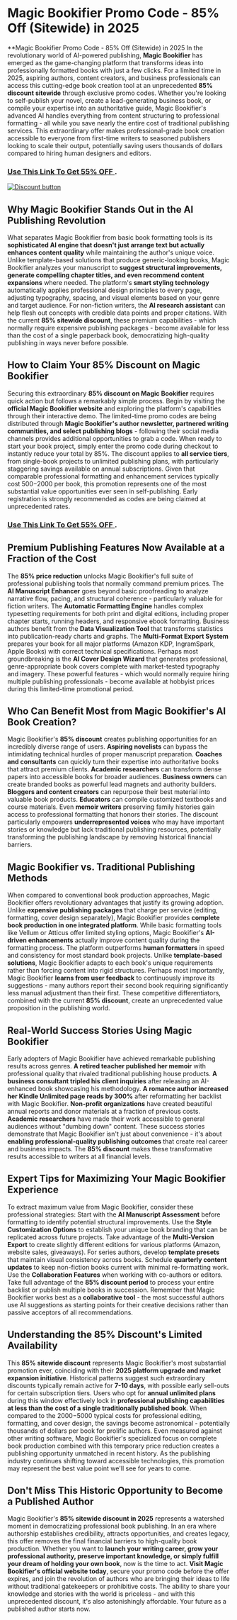 # Magic Bookifier Promo Code - 85% Off (Sitewide) in 2025
**Magic Bookifier Promo Code - 85% Off (Sitewide) in 2025
In the revolutionary world of AI-powered publishing, **Magic Bookifier** has emerged as the game-changing platform that transforms ideas into professionally formatted books with just a few clicks. For a limited time in 2025, aspiring authors, content creators, and business professionals can access this cutting-edge book creation tool at an unprecedented **85% discount sitewide** through exclusive promo codes. Whether you're looking to self-publish your novel, create a lead-generating business book, or compile your expertise into an authoritative guide, Magic Bookifier's advanced AI handles everything from content structuring to professional formatting - all while you save nearly the entire cost of traditional publishing services. This extraordinary offer makes professional-grade book creation accessible to everyone from first-time writers to seasoned publishers looking to scale their output, potentially saving users thousands of dollars compared to hiring human designers and editors.


### [Use This Link To Get 55% OFF ](https://offer.magicbookifier.ai/lifetime-deal/?via=abdul).


[![Discount button](https://github.com/user-attachments/assets/e5cb2122-5258-4331-bbff-048ba1ae5555)](https://offer.magicbookifier.ai/lifetime-deal/?via=abdul)

## **Why Magic Bookifier Stands Out in the AI Publishing Revolution**

What separates Magic Bookifier from basic book formatting tools is its **sophisticated AI engine that doesn't just arrange text but actually enhances content quality** while maintaining the author's unique voice. Unlike template-based solutions that produce generic-looking books, Magic Bookifier analyzes your manuscript to **suggest structural improvements, generate compelling chapter titles, and even recommend content expansions** where needed. The platform's **smart styling technology** automatically applies professional design principles to every page, adjusting typography, spacing, and visual elements based on your genre and target audience. For non-fiction writers, the **AI research assistant** can help flesh out concepts with credible data points and proper citations. With the current **85% sitewide discount**, these premium capabilities - which normally require expensive publishing packages - become available for less than the cost of a single paperback book, democratizing high-quality publishing in ways never before possible.

## **How to Claim Your 85% Discount on Magic Bookifier**

Securing this extraordinary **85% discount on Magic Bookifier** requires quick action but follows a remarkably simple process. Begin by visiting the **official Magic Bookifier website** and exploring the platform's capabilities through their interactive demo. The limited-time promo codes are being distributed through **Magic Bookifier's author newsletter, partnered writing communities, and select publishing blogs** - following their social media channels provides additional opportunities to grab a code. When ready to start your book project, simply enter the promo code during checkout to instantly reduce your total by 85%. The discount applies to **all service tiers**, from single-book projects to unlimited publishing plans, with particularly staggering savings available on annual subscriptions. Given that comparable professional formatting and enhancement services typically cost $500-$2000 per book, this promotion represents one of the most substantial value opportunities ever seen in self-publishing. Early registration is strongly recommended as codes are being claimed at unprecedented rates.
### [Use This Link To Get 55% OFF ](https://offer.magicbookifier.ai/lifetime-deal/?via=abdul).

## **Premium Publishing Features Now Available at a Fraction of the Cost**

The **85% price reduction** unlocks Magic Bookifier's full suite of professional publishing tools that normally command premium prices. The **AI Manuscript Enhancer** goes beyond basic proofreading to analyze narrative flow, pacing, and structural coherence - particularly valuable for fiction writers. The **Automatic Formatting Engine** handles complex typesetting requirements for both print and digital editions, including proper chapter starts, running headers, and responsive ebook formatting. Business authors benefit from the **Data Visualization Tool** that transforms statistics into publication-ready charts and graphs. The **Multi-Format Export System** prepares your book for all major platforms (Amazon KDP, IngramSpark, Apple Books) with correct technical specifications. Perhaps most groundbreaking is the **AI Cover Design Wizard** that generates professional, genre-appropriate book covers complete with market-tested typography and imagery. These powerful features - which would normally require hiring multiple publishing professionals - become available at hobbyist prices during this limited-time promotional period.

## **Who Can Benefit Most from Magic Bookifier's AI Book Creation?**

Magic Bookifier's **85% discount** creates publishing opportunities for an incredibly diverse range of users. **Aspiring novelists** can bypass the intimidating technical hurdles of proper manuscript preparation. **Coaches and consultants** can quickly turn their expertise into authoritative books that attract premium clients. **Academic researchers** can transform dense papers into accessible books for broader audiences. **Business owners** can create branded books as powerful lead magnets and authority builders. **Bloggers and content creators** can repurpose their best material into valuable book products. **Educators** can compile customized textbooks and course materials. Even **memoir writers** preserving family histories gain access to professional formatting that honors their stories. The discount particularly empowers **underrepresented voices** who may have important stories or knowledge but lack traditional publishing resources, potentially transforming the publishing landscape by removing historical financial barriers.

## **Magic Bookifier vs. Traditional Publishing Methods**

When compared to conventional book production approaches, Magic Bookifier offers revolutionary advantages that justify its growing adoption. Unlike **expensive publishing packages** that charge per service (editing, formatting, cover design separately), Magic Bookifier provides **complete book production in one integrated platform**. While basic formatting tools like Vellum or Atticus offer limited styling options, Magic Bookifier's **AI-driven enhancements** actually improve content quality during the formatting process. The platform outperforms **human formatters** in speed and consistency for most standard book projects. Unlike **template-based solutions**, Magic Bookifier adapts to each book's unique requirements rather than forcing content into rigid structures. Perhaps most importantly, Magic Bookifier **learns from user feedback** to continuously improve its suggestions - many authors report their second book requiring significantly less manual adjustment than their first. These competitive differentiators, combined with the current **85% discount**, create an unprecedented value proposition in the publishing world.

## **Real-World Success Stories Using Magic Bookifier**

Early adopters of Magic Bookifier have achieved remarkable publishing results across genres. **A retired teacher published her memoir** with professional quality that rivaled traditional publishing house products. **A business consultant tripled his client inquiries** after releasing an AI-enhanced book showcasing his methodology. **A romance author increased her Kindle Unlimited page reads by 300%** after reformatting her backlist with Magic Bookifier. **Non-profit organizations** have created beautiful annual reports and donor materials at a fraction of previous costs. **Academic researchers** have made their work accessible to general audiences without "dumbing down" content. These success stories demonstrate that Magic Bookifier isn't just about convenience - it's about **enabling professional-quality publishing outcomes** that create real career and business impacts. The **85% discount** makes these transformative results accessible to writers at all financial levels.

## **Expert Tips for Maximizing Your Magic Bookifier Experience**

To extract maximum value from Magic Bookifier, consider these professional strategies: Start with the **AI Manuscript Assessment** before formatting to identify potential structural improvements. Use the **Style Customization Options** to establish your unique book branding that can be replicated across future projects. Take advantage of the **Multi-Version Export** to create slightly different editions for various platforms (Amazon, website sales, giveaways). For series authors, develop **template presets** that maintain visual consistency across books. Schedule **quarterly content updates** to keep non-fiction books current with minimal re-formatting work. Use the **Collaboration Features** when working with co-authors or editors. Take full advantage of the **85% discount period** to process your entire backlist or publish multiple books in succession. Remember that Magic Bookifier works best as a **collaborative tool** - the most successful authors use AI suggestions as starting points for their creative decisions rather than passive acceptors of all recommendations.

## **Understanding the 85% Discount's Limited Availability**

This **85% sitewide discount** represents Magic Bookifier's most substantial promotion ever, coinciding with their **2025 platform upgrade and market expansion initiative**. Historical patterns suggest such extraordinary discounts typically remain active for **7-10 days**, with possible early sell-outs for certain subscription tiers. Users who opt for **annual unlimited plans** during this window effectively lock in **professional publishing capabilities at less than the cost of a single traditionally published book**. When compared to the $2000-$5000 typical costs for professional editing, formatting, and cover design, the savings become astronomical - potentially thousands of dollars per book for prolific authors. Even measured against other writing software, Magic Bookifier's specialized focus on complete book production combined with this temporary price reduction creates a publishing opportunity unmatched in recent history. As the publishing industry continues shifting toward accessible technologies, this promotion may represent the best value point we'll see for years to come.

## **Don't Miss This Historic Opportunity to Become a Published Author**

Magic Bookifier's **85% sitewide discount in 2025** represents a watershed moment in democratizing professional book publishing. In an era where authorship establishes credibility, attracts opportunities, and creates legacy, this offer removes the final financial barriers to high-quality book production. Whether you want to **launch your writing career, grow your professional authority, preserve important knowledge, or simply fulfill your dream of holding your own book**, now is the time to act. **Visit Magic Bookifier's official website today**, secure your promo code before the offer expires, and join the revolution of authors who are bringing their ideas to life without traditional gatekeepers or prohibitive costs. The ability to share your knowledge and stories with the world is priceless - and with this unprecedented discount, it's also astonishingly affordable. Your future as a published author starts now.
